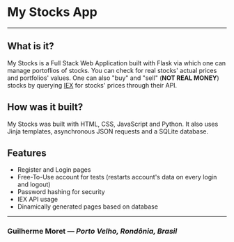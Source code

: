 # My Stocks App
---

## **What is it?**
My Stocks is a Full Stack Web Application built with Flask via which one can manage portoflios of stocks. You can check for real stocks' actual prices and portfolios' values. One can also "buy" and "sell" (**NOT REAL MONEY**) stocks by querying [IEX](https://exchange.iex.io/products/market-data-connectivity/) for stocks' prices through their API. 

## **How was it built?**
My Stocks was built with HTML, CSS, JavaScript and Python. It also uses Jinja templates, asynchronous JSON requests and a SQLite database.

## **Features**
- Register and Login pages
- Free-To-Use account for tests (restarts account's data on every login and logout)
- Password hashing for security
- IEX API usage
- Dinamically generated pages based on database
---
### **Guilherme Moret** — *Porto Velho, Rondônia, Brasil*